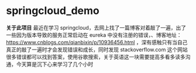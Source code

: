 # springcloud_demo
**关于此项目**
最近在学习 springcloud，去网上找了一篇博客对着敲了一遍，出了一些因为版本导致的服务正常启动在 eureka 中没有注册的错误，、博客地址：https://www.cnblogs.com/qianbixin/p/10936456.html ，深有感触只有当自己真正的敲了一遍时才会发现错误和成长，同时发现 stackoverflow.com 这个网站很多错误都可以找到答案，使用谷歌搜索，关于英语这一块需要提高多看多读多沟通，今天算是沉下心来学习了几个小时
